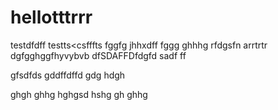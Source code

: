 # hellotttrrr
testdfdff
testts<csfffts
fggfg
jhhxdff
fggg
ghhhg
rfdgsfn arrtrtr
dgfgghggfhyvybvb
dfSDAFFDfdgfd
sadf
ff

gfsdfds
gddffdffd
gdg
hdgh

ghgh
ghhg
hghgsd
hshg
gh
ghhg
